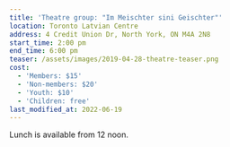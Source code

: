 ```yaml
---
title: 'Theatre group: "Im Meischter sini Geischter"'
location: Toronto Latvian Centre
address: 4 Credit Union Dr, North York, ON M4A 2N8
start_time: 2:00 pm
end_time: 6:00 pm
teaser: /assets/images/2019-04-28-theatre-teaser.png
cost:
  - 'Members: $15'
  - 'Non-members: $20'
  - 'Youth: $10'
  - 'Children: free'
last_modified_at: 2022-06-19
---
```


Lunch is available from 12 noon.
